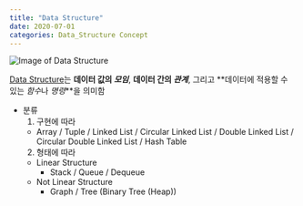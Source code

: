 ```yaml
---
title: "Data Structure"
date: 2020-07-01
categories: Data_Structure Concept
---
```


![Image of Data Structure](https://media.vlpt.us/images/daybreak/post/49661f03-26ed-4872-8da5-cac2f30193d7/data%20structure.png)

[Data Structure](https://en.wikipedia.org/wiki/Data_structure)는 **데이터 값의 _모임_**, **데이터 간의 _관계_**, 그리고 **데이터에 적용할 수 있는 *함수*나 _명령_**을 의미함

- 분류
  1. 구현에 따라
  - Array / Tuple / Linked List / Circular Linked List / Double Linked List / Circular Double Linked List / Hash Table
  2. 형태에 따라
    - Linear Structure
      - Stack / Queue / Dequeue
    - Not Linear Structure
      - Graph / Tree (Binary Tree (Heap))
